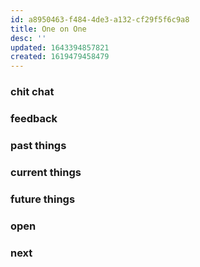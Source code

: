 ```yaml
---
id: a8950463-f484-4de3-a132-cf29f5f6c9a8
title: One on One
desc: ''
updated: 1643394857821
created: 1619479458479
---
```


### chit chat

### feedback

### past things

### current things

### future things

### open 

### next